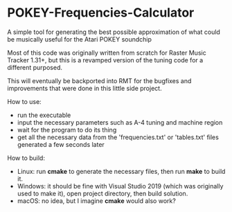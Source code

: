 # POKEY-Frequencies-Calculator
A simple tool for generating the best possible approximation of what could be musically useful for the Atari POKEY soundchip

Most of this code was originally written from scratch for Raster Music Tracker 1.31+, but this is a revamped version of the tuning code for a different purposed.

This will eventually be backported into RMT for the bugfixes and improvements that were done in this little side project.

How to use:
- run the executable
- input the necessary parameters such as A-4 tuning and machine region
- wait for the program to do its thing
- get all the necessary data from the 'frequencies.txt' or 'tables.txt' files generated a few seconds later

How to build:
- Linux: run **cmake** to generate the necessary files, then run **make** to build it.
- Windows: it should be fine with Visual Studio 2019 (which was originally used to make it), open project directory, then build solution.
- macOS: no idea, but I imagine **cmake** would also work?
